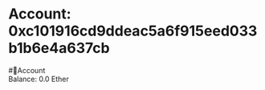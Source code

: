 
Account: 0xc101916cd9ddeac5a6f915eed033b1b6e4a637cb
===================================================
  
#📜Account  
Balance: 0.0 Ether